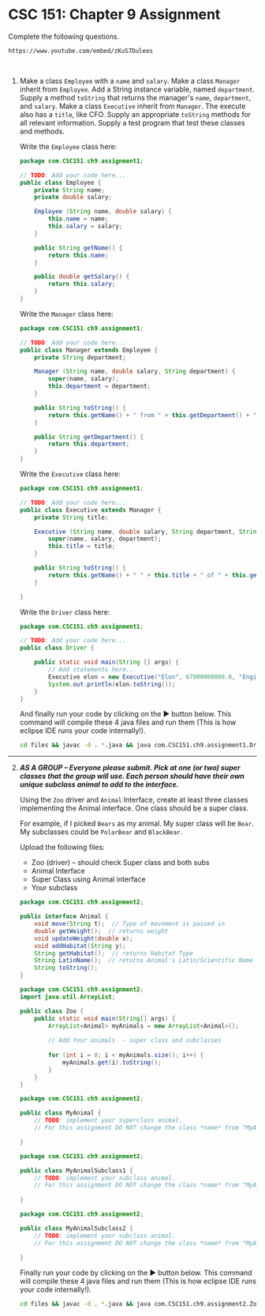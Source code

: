 # CSC 151: Chapter 9 Assignment

Complete the following questions.

```|{type:'youtube'}
https://www.youtube.com/embed/zKuS7Dulees
```

<br>

1. Make a class `Employee` with a `name` and `salary`. Make a class `Manager` inherit from `Employee`. Add a String instance variable, named `department`. Supply a method `toString` that returns the manager's `name`, `department`, and `salary`. Make a class `Executive` inherit from `Manager`. The execute also has a `title`, like CFO. Supply an appropriate `toString` methods for all relevant information. Supply a test program that test these classes and methods.

    Write the `Employee` class here:

    ```java | {type: 'file', path: '/ACC-CSC151/ch9/files/Employee.java'}
    package com.CSC151.ch9.assignment1;

    // TODO: Add your code here...
    public class Employee {
        private String name;
        private double salary;

        Employee (String name, double salary) {
            this.name = name;
            this.salary = salary;
        }

        public String getName() {
            return this.name;
        }

        public double getSalary() {
            return this.salary;
        }
    }
    ```

    Write the `Manager` class here:

    ```java | {type: 'file', path: '/ACC-CSC151/ch9/files/Manager.java'}
    package com.CSC151.ch9.assignment1;

    // TODO: Add your code here...
    public class Manager extends Employee {
        private String department;

        Manager (String name, double salary, String department) {
            super(name, salary);
            this.department = department;
        }

        public String toString() {
            return this.getName() + " from " + this.getDepartment() + " department, with salary of $" + Double.toString(this.getSalary());
        }

        public String getDepartment() {
            return this.department;
        }
    }
    ```

    Write the `Executive` class here:

    ```java | {type: 'file', path: '/ACC-CSC151/ch9/files/Executive.java'}
    package com.CSC151.ch9.assignment1;

    // TODO: Add your code here...
    public class Executive extends Manager {
        private String title;

        Executive (String name, double salary, String department, String title) {
            super(name, salary, department);
            this.title = title;
        }

        public String toString() {
            return this.getName() + " " + this.title + " of " + this.getDepartment() + " with salary of $" + Double.toString(this.getSalary());
        }

    }
    ```

    Write the `Driver` class here:

    ```java | {type: 'file', path: '/ACC-CSC151/ch9/files/Driver.java'}
    package com.CSC151.ch9.assignment1;

    // TODO: Add your code here...
    public class Driver {

        public static void main(String [] args) {
            // Add statements here...
            Executive elon = new Executive("Elon", 67000000000.0, "Engineering", "Technoking");
            System.out.println(elon.toString());
        }
    }
    ```

    And finally run your code by clicking on the ▶ button below. This command will compile these 4 java files and run them (This is how eclipse IDE runs your code internally!).

    ```bash | {type: 'command'}
    cd files && javac -d . *.java && java com.CSC151.ch9.assignment1.Driver
    ```

---

2. _**AS A GROUP – Everyone please submit. Pick at one (or two) super classes that the group will use. Each person should have their own unique subclass animal to add to the interface.**_

    Using the `Zoo` driver and `Animal` Interface, create at least three classes implementing the Animal interface. One class should be a super class.

    For example, if I picked `Bears` as my animal. My super class will be `Bear`. My subclasses could be `PolarBear` and `BlackBear`.

    Upload the following files:

    - Zoo (driver) – should check Super class and both subs
    - Animal Interface
    - Super Class using Animal interface
    - Your subclass

    ```java
    package com.CSC151.ch9.assignment2;

    public interface Animal {
        void move(String t);  // Type of movement is passed in
        double getWeight();  // returns weight
        void updateWeight(double x);
        void addHabitat(String y);
        String getHabitat();  // returns Habitat Type
        String LatinName();  // returns Animal's Latin/Scientific Name
        String toString();
    }
    ```

    ```java | {type: 'file', path: '/ACC-CSC151/ch9/files/Zoo.java'}
    package com.CSC151.ch9.assignment2;
    import java.util.ArrayList;

    public class Zoo {
        public static void main(String[] args) {
            ArrayList<Animal> myAnimals = new ArrayList<Animal>();
            
            // Add Your animals  - super class and subclasses
        
            for (int i = 0; i < myAnimals.size(); i++) {
                myAnimals.get(i).toString();
            }
        }
    }
    ```

    ```java | {type: 'file', path: '/ACC-CSC151/ch9/files/MyAnimal.java'}
    package com.CSC151.ch9.assignment2;

    public class MyAnimal {
        // TODO: implement your superclass animal. 
        // For this assignment DO NOT change the class *name* from "MyAnimal"

    }
    ```

    ```java | {type: 'file', path: '/ACC-CSC151/ch9/files/MyAnimalSubclass1.java'}
    package com.CSC151.ch9.assignment2;

    public class MyAnimalSubclass1 {
        // TODO: implement your subclass animal. 
        // For this assignment DO NOT change the class *name* from "MyAnimalSubclass1"
        
    }
    ```

    ```java | {type: 'file', path: '/ACC-CSC151/ch9/files/MyAnimalSubclass2.java'}
    package com.CSC151.ch9.assignment2;

    public class MyAnimalSubclass2 {
        // TODO: implement your subclass animal. 
        // For this assignment DO NOT change the class *name* from "MyAnimalSubclass2"
        
    }
    ```

    Finally run your code by clicking on the ▶ button below. This command will compile these 4 java files and run them (This is how eclipse IDE runs your code internally!).

    ```bash | {type: 'command'}
    cd files && javac -d . *.java && java com.CSC151.ch9.assignment2.Zoo
    ```
